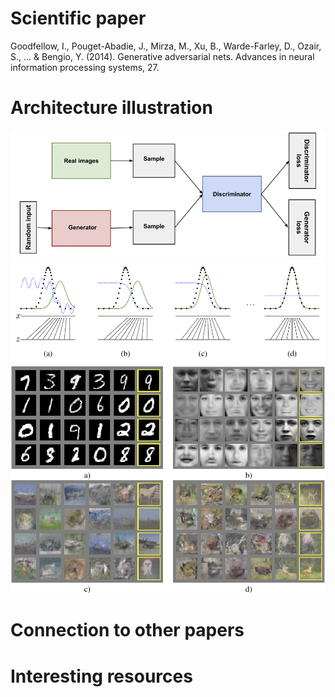 # Scientific paper

Goodfellow, I., Pouget-Abadie, J., Mirza, M., Xu, B., Warde-Farley, D., Ozair, S., ... & Bengio, Y.
(2014). Generative adversarial nets. Advances in neural information processing systems, 27.

# Architecture illustration

![GAN architecture](./static/gan_schema.png)
![Evolution during training](./static/gan_training_evolution.png)
![Image generation with GAN](./static/gan_result.png)

# Connection to other papers



# Interesting resources
